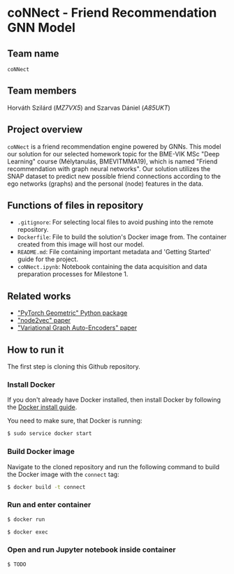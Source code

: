 # coNNect - Friend Recommendation GNN Model

## Team name
`coNNect`

## Team members
Horváth Szilárd (*MZ7VX5*) and Szarvas Dániel (*A85UKT*)

## Project overview
`coNNect` is a friend recommendation engine powered by GNNs. This model our solution for our selected homework topic for the BME-VIK MSc "Deep Learning" course (Mélytanulás, BMEVITMMA19), which is named "Friend recommendation with graph neural networks". Our solution utilizes the SNAP dataset to predict new possible friend connections according to the ego networks (graphs) and the personal (node) features in the data. 

## Functions of files in repository
- `.gitignore`: For selecting local files to avoid pushing into the remote repository.
- `Dockerfile`: File to build the solution's Docker image from. The container created from this image will host our model.
- `README.md`: File containing important metadata and 'Getting Started' guide for the project.
- `coNNect.ipynb`: Notebook containing the data acquisition and data preparation processes for Milestone 1.

## Related works
- ["PyTorch Geometric" Python package](https://github.com/pyg-team/pytorch_geometric)
- ["node2vec" paper](https://arxiv.org/abs/1607.00653)
- ["Variational Graph Auto-Encoders" paper](https://arxiv.org/abs/1611.07308)


## How to run it

The first step is cloning this Github repository.


### Install Docker

If you don't already have Docker installed, then install Docker by following the [Docker install guide](https://docs.docker.com/engine/install/).

You need to make sure, that Docker is running:
```bash
$ sudo service docker start
```


### Build Docker image

Navigate to the cloned repository and run the following command to build the Docker image with the `connect` tag:

```bash
$ docker build -t connect 
```


### Run and enter container

```bash
$ docker run 
```

```bash
$ docker exec 
```

### Open and run Jupyter notebook inside container

```bash
$ TODO
```
